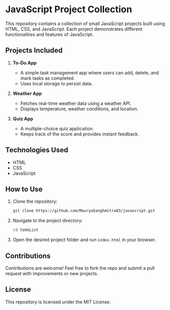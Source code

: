 # JavaScript Project Collection

This repository contains a collection of small JavaScript projects built using HTML, CSS, and JavaScript. Each project demonstrates different functionalities and features of JavaScript.

## Projects Included

1. **To-Do App**
   - A simple task management app where users can add, delete, and mark tasks as completed.
   - Uses local storage to persist data.
   
2. **Weather App**
   - Fetches real-time weather data using a weather API.
   - Displays temperature, weather conditions, and location.

3. **Quiz App**
   - A multiple-choice quiz application.
   - Keeps track of the score and provides instant feedback.

## Technologies Used
- HTML
- CSS
- JavaScript

## How to Use
1. Clone the repository:
   ```sh
   git clone https://github.com/MauryaSanghmitra83/javascript.git
   ```
2. Navigate to the project directory:
   ```sh
   cd todoList
   ```
3. Open the desired project folder and run `index.html` in your browser.

## Contributions
Contributions are welcome! Feel free to fork the repo and submit a pull request with improvements or new projects.

## License
This repository is licensed under the MIT License.

